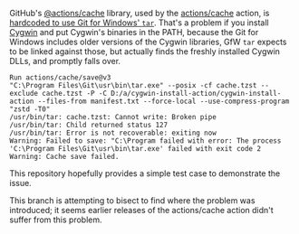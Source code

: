 GitHub's [@actions/cache][] library, used by the [actions/cache][] action, is
[hardcoded to use Git for Windows' `tar`][hardcode].  That's a problem if you
install [Cygwin][] and put Cygwin's binaries in the PATH, because the Git for
Windows includes older versions of the Cygwin libraries, GfW `tar` expects to
be linked against those, but actually finds the freshly installed Cygwin DLLs,
and promptly falls over.

[@actions/cache]: https://github.com/actions/toolkit/blob/main/packages/cache
[actions/cache]: https://github.com/actions/cache
[hardcode]: https://github.com/actions/toolkit/blob/6c1f9eaae833355a0b212b66c5f2e3ac366de185/packages/cache/src/internal/constants.ts#L31
[Cygwin]: https://www.cygwin.com/

```
Run actions/cache/save@v3
"C:\Program Files\Git\usr\bin\tar.exe" --posix -cf cache.tzst --exclude cache.tzst -P -C D:/a/cygwin-install-action/cygwin-install-action --files-from manifest.txt --force-local --use-compress-program "zstd -T0"
/usr/bin/tar: cache.tzst: Cannot write: Broken pipe
/usr/bin/tar: Child returned status 127
/usr/bin/tar: Error is not recoverable: exiting now
Warning: Failed to save: "C:\Program failed with error: The process 'C:\Program Files\Git\usr\bin\tar.exe' failed with exit code 2
Warning: Cache save failed.
```

This repository hopefully provides a simple test case to demonstrate the issue.

This branch is attempting to bisect to find where the problem was introduced;
it seems earlier releases of the actions/cache action didn't suffer from this
problem.
